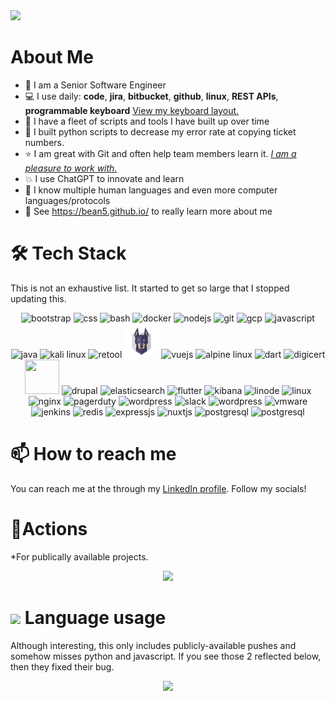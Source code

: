 <img src="https://media.giphy.com/media/WUlplcMpOCEmTGBtBW/giphy.gif" width="45">

# About Me
- 🏦 I am a Senior Software Engineer
- 💻 I use daily: **code**, **jira**, **bitbucket**, **github**, **linux**, **REST APIs**, **programmable keyboard** [View my keyboard layout.](https://configure.zsa.io/ergodox-ez/layouts/DnXa7/latest/0)
- 🚀 I have a fleet of scripts and tools I have built up over time
- 💪 I built python scripts to decrease my error rate at copying ticket numbers.
- ⭐ I am great with Git and often help team members learn it. [_I am a pleasure to work with._](https://cancompute.tech/testimonials)
- 💥 I use ChatGPT to innovate and learn
- 📡 I know multiple human languages and even more computer languages/protocols
- 👀 See <https://bean5.github.io/> to really learn more about me

# 🛠 Tech Stack
This is not an exhaustive list. It started to get so large that I stopped updating this.

<p align="center">
    <img src="https://www.vectorlogo.zone/logos/getbootstrap/getbootstrap-icon.svg" alt="bootstrap" height="55" width="55"/>
    <img src="https://www.vectorlogo.zone/logos/netlifyapp_watercss/netlifyapp_watercss-official.svg" alt="css" height="55" width="55"/>
    <img src="https://upload.vectorlogo.zone/logos/gnu_bash/images/66582b8e-a291-4a1b-b89c-76628277a33b.svg" alt="bash" height="55" width="55"/>
    <img src="https://www.vectorlogo.zone/logos/docker/docker-official.svg" alt="docker" height="55" width="55"/>
    <img src="https://www.vectorlogo.zone/logos/nodejs/nodejs-icon.svg" alt="nodejs" height="55" width="55"/>
    <img src="https://www.vectorlogo.zone/logos/git-scm/git-scm-icon.svg" alt="git" height="55" width="55"/> 
    <img src="https://www.vectorlogo.zone/logos/google/google-tile.svg" alt="gcp" height="55" width="55"/> 
    <img src="https://www.vectorlogo.zone/logos/javascript/javascript-icon.svg" alt="javascript" height="55" width="55"/>
    <img src="https://www.vectorlogo.zone/logos/java/java-icon.svg" alt="java" width="65" height="65"/> 
    <img src="https://upload.vectorlogo.zone/logos/kali/images/f66fec5d-3e29-4d98-8eb5-496f9467792e.svg" alt="kali linux" height="55" width="55"/>
    <img src="https://raw.githubusercontent.com/gilbarbara/logos/c3bbf0e707fa9d7940c2c7b84ac72fa954a444c9/logos/retool.svg" alt="retool" height="55" width="55"/>
    <img src="https://raw.githubusercontent.com/vscode-icons/vscode-icons/f34aaf44fe294be1275b89eadc76f1b20d6f0083/icons/file_type_snyk.svg" alt="snyk" height="55" width="55"/>
    <img src="https://www.vectorlogo.zone/logos/vuejs/vuejs-icon.svg" alt="vuejs" height="55" width="55"/>
    <img src="https://www.vectorlogo.zone/logos/alpinelinux/alpinelinux-ar21.svg" alt="alpine linux" height="55" width="55" />
    <img src="https://www.vectorlogo.zone/logos/dartlang/dartlang-ar21.svg" alt="dart" height="55" width="55" />
    <img src="https://upload.wikimedia.org/wikipedia/commons/thumb/4/48/DigiCert_logo.svg/800px-DigiCert_logo.svg.png?20210507163446" alt="digicert" height="55" width="55" />
    <img src="https://raw.githubusercontent.com/simple-icons/simple-icons/f14d50bf411dd828fb33c935c2ccc08ac303a4ff/icons/duckdb.svg" alt="" height="55" width="55" />
    <img src="https://www.vectorlogo.zone/logos/drupal/drupal-icon.svg" alt="drupal" height="55" width="55" />
    <img src="https://www.vectorlogo.zone/logos/elastic/elastic-ar21.svg" alt="elasticsearch" height="55" width="55" />
    <img src="https://www.vectorlogo.zone/logos/flutterio/flutterio-ar21.svg" alt="flutter" height="55" width="55" />
    <img src="https://www.vectorlogo.zone/logos/elasticco_kibana/elasticco_kibana-ar21.svg" alt="kibana" height="55" width="55" />
    <img src="https://www.vectorlogo.zone/logos/linode/linode-ar21.svg" alt="linode" height="55" width="55" />
    <img src="https://www.vectorlogo.zone/logos/linux/linux-ar21.svg" alt="linux" height="55" width="55" />
    <img src="https://www.vectorlogo.zone/logos/nginx/nginx-ar21.svg" alt="nginx" height="55" width="55" />
    <img src="https://www.vectorlogo.zone/logos/pagerduty/pagerduty-icon.svg" alt="pagerduty" height="55" width="55" />
    <img src="https://iconape.com/wp-content/files/yd/371438/svg/371438.svg" alt="wordpress" height="55" width="55" />
    <img src="https://www.vectorlogo.zone/logos/slack/slack-icon.svg" alt="slack" height="55" width="55" />
    <img src="https://www.vectorlogo.zone/logos/wordpress/wordpress-icon.svg" alt="wordpress" height="55" width="55" />
    <img src="https://brandeps.com/logo-download/V/Vmware-logo-vector-01.svg" alt="vmware" height="55" width="55" />
    <!-- <img src="https://github.com/detain/svg-logos/blob/master/svg/redux.svg" alt="redux" height="55" width="55"/> -->
    <!-- <img src="https://www.vectorlogo.zone/logos/springio/springio-icon.svg" alt="springio" height="55" width="55"/> -->
    <!-- <img src="https://www.vectorlogo.zone/logos/openshift/openshift-icon.svg" alt="openshift" height="55" width="55"/> -->
    <img src="https://www.vectorlogo.zone/logos/jenkins/jenkins-icon.svg" alt="jenkins" height="55" width="55"/>
    <img src="https://www.vectorlogo.zone/logos/redis/redis-icon.svg" alt="redis" height="55" width="55"/>
    <img src="https://www.vectorlogo.zone/logos/expressjs/expressjs-icon.svg" alt="expressjs" height="55" width="55"/>
    <img src="https://www.vectorlogo.zone/logos/nuxtjs/nuxtjs-icon.svg" alt="nuxtjs" height="55" width="55"/>
    <img src="https://www.vectorlogo.zone/logos/mysql/mysql-icon.svg" alt="postgresql" height="55" width="55"/>
    <img src="https://www.vectorlogo.zone/logos/sqlite/sqlite-icon.svg" alt="postgresql" height="55" width="55"/>
    <!-- <img src="https://www.vectorlogo.zone/logos/postgresql/postgresql-icon.svg" alt="postgresql" height="55" width="55"/> -->
    <!-- <img src="https://raw.githubusercontent.com/vscode-icons/vscode-icons/5a7cb2173c87167e9aa88ac4b0f5301e6eef975c/icons/file_type_light_nx.svg" alt="nx" height="55" width="55"/> -->
    <!-- <img src="https://www.vectorlogo.zone/logos/svn-scm/svn-scm-icon.svg" alt="svn" height="55" width="55"/>  -->
    <!-- <img src="https://www.vectorlogo.zone/logos/momentjs/momentjs-icon.svg" alt="momentjs" height="55" width="55"/> -->
    <!-- <img src="https://www.vectorlogo.zone/logos/zsh/zsh-icon.svg" alt="zsh" height="55" width="55"/> -->
</p>


# 📫 How to reach me
You can reach me at the through my [LinkedIn profile](https://www.linkedin.com/in/michael-bean/). Follow my socials!

<!-- [<img src="https://www.vectorlogo.zone/logos/stackoverflow/stackoverflow-icon height="55".svg" width="55" alt="Follow Michael on stackoverflow" title="Follow Michael on stackoverflow"/>](https://stackoverflow.com/users/8276765/yedidya-rashi) -->

# 🔭Actions
*For publically available projects.
<div align="center">
    <img height="200px" src="https://github-readme-streak-stats.herokuapp.com/?user=bean5&theme=gruvbox_light&layout=compact"/>
</div>

# <img src="https://www.vectorlogo.zone/logos/languageicon/languageicon-icon.svg" width="25"> Language usage
Although interesting, this only includes publicly-available pushes and somehow misses python and javascript. If you see those 2 reflected below, then they fixed their bug.
<div align="center">
    <img height="200px" src="https://github-readme-stats-api-holic-x.vercel.app/api/top-langs/?username=bean5&theme=gruvbox_light&layout=compact"/>
</div>
